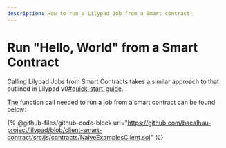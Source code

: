 ```yaml
---
description: How to run a Lilypad Job from a Smart contract!
---
```


# Run "Hello, World" from a Smart Contract

Calling Lilypad Jobs from Smart Contracts takes a similar approach to that outlined in Lilypad v0[#quick-start-guide](../../lilypad-v0-reference/lilypad-v0-quick-start.md#quick-start-guide "mention").



The function call needed to run a job from a smart contract can be found below:

{% @github-files/github-code-block url="https://github.com/bacalhau-project/lilypad/blob/client-smart-contract/src/js/contracts/NaiveExamplesClient.sol" %}



